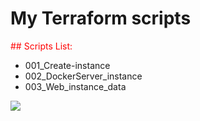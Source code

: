# My Terraform scripts
<span style="color: red;">## Scripts List:</span>

* 001_Create-instance
* 002_DockerServer_instance
* 003_Web_instance_data

![](https://komarev.com/ghpvc/?username=vyashin-devops0&label=Views+Since+Jan2022&color=brightgreen)
